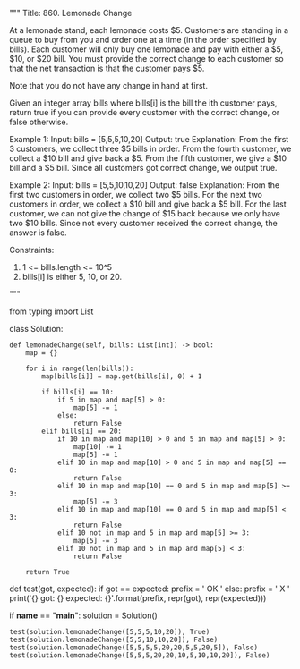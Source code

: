 """
Title:  860. Lemonade Change

At a lemonade stand, each lemonade costs $5. Customers are standing in a queue to
buy from you and order one at a time (in the order specified by bills). Each customer
will only buy one lemonade and pay with either a $5, $10, or $20 bill. You must provide
the correct change to each customer so that the net transaction is that the customer pays $5.

Note that you do not have any change in hand at first.

Given an integer array bills where bills[i] is the bill the ith customer pays, return
true if you can provide every customer with the correct change, or false otherwise.



Example 1:
Input: bills = [5,5,5,10,20]
Output: true
Explanation:
From the first 3 customers, we collect three $5 bills in order.
From the fourth customer, we collect a $10 bill and give back a $5.
From the fifth customer, we give a $10 bill and a $5 bill.
Since all customers got correct change, we output true.


Example 2:
Input: bills = [5,5,10,10,20]
Output: false
Explanation:
From the first two customers in order, we collect two $5 bills.
For the next two customers in order, we collect a $10 bill and give back a $5 bill.
For the last customer, we can not give the change of $15 back because we only have two $10 bills.
Since not every customer received the correct change, the answer is false.


Constraints:
1) 1 <= bills.length <= 10^5
2) bills[i] is either 5, 10, or 20.

"""

from typing import List


class Solution:

    def lemonadeChange(self, bills: List[int]) -> bool:
        map = {}

        for i in range(len(bills)):
            map[bills[i]] = map.get(bills[i], 0) + 1

            if bills[i] == 10:
                if 5 in map and map[5] > 0:
                    map[5] -= 1
                else:
                    return False
            elif bills[i] == 20:
                if 10 in map and map[10] > 0 and 5 in map and map[5] > 0:
                    map[10] -= 1
                    map[5] -= 1
                elif 10 in map and map[10] > 0 and 5 in map and map[5] == 0:
                    return False
                elif 10 in map and map[10] == 0 and 5 in map and map[5] >= 3:
                    map[5] -= 3
                elif 10 in map and map[10] == 0 and 5 in map and map[5] < 3:
                    return False
                elif 10 not in map and 5 in map and map[5] >= 3:
                    map[5] -= 3
                elif 10 not in map and 5 in map and map[5] < 3:
                    return False

        return True


def test(got, expected):
    if got == expected:
        prefix = ' OK '
    else:
        prefix = '  X '
    print('{} got: {} expected: {}'.format(prefix, repr(got), repr(expected)))


if __name__ == "__main__":
    solution = Solution()

    test(solution.lemonadeChange([5,5,5,10,20]), True)
    test(solution.lemonadeChange([5,5,10,10,20]), False)
    test(solution.lemonadeChange([5,5,5,5,20,20,5,5,20,5]), False)
    test(solution.lemonadeChange([5,5,5,20,20,10,5,10,10,20]), False)
